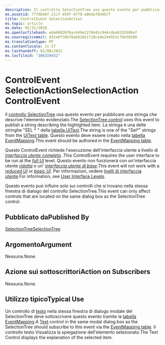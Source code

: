 ```yaml
---
description: Il controllo SelectionTree usa questo evento per pubblicare una stringa che descrive l'elemento evidenziato. La stringa è uno dei &\# 0034; SEL \* & \# 0034; stringhe della tabella UIText. Questo evento deve essere creato nella tabella EventMapping.
ms.assetid: 7770b46f-21c7-459f-9778-a86de70d467f
title: ControlEvent SelectionAction
ms.topic: article
ms.date: 05/31/2018
ms.openlocfilehash: eda06826f6ac649e2278441c944cdea0332689af
ms.sourcegitcommit: 831e8f3db78ab820e1710cede244553c70e50500
ms.translationtype: MT
ms.contentlocale: it-IT
ms.lasthandoff: 01/08/2021
ms.locfileid: "106319432"
---
```

# <a name="selectionaction-controlevent"></a><span data-ttu-id="ab249-105">ControlEvent SelectionAction</span><span class="sxs-lookup"><span data-stu-id="ab249-105">SelectionAction ControlEvent</span></span>

<span data-ttu-id="ab249-106">Il [controllo SelectionTree](selectiontree-control.md) usa questo evento per pubblicare una stringa che descrive l'elemento evidenziato.</span><span class="sxs-lookup"><span data-stu-id="ab249-106">The [SelectionTree control](selectiontree-control.md) uses this event to publish a string describing the highlighted item.</span></span> <span data-ttu-id="ab249-107">La stringa è una delle stringhe "SEL \* " della [tabella UIText](uitext-table.md).</span><span class="sxs-lookup"><span data-stu-id="ab249-107">The string is one of the "Sel\*" strings from the [UIText table](uitext-table.md).</span></span> <span data-ttu-id="ab249-108">Questo evento deve essere creato nella [tabella EventMapping](eventmapping-table.md).</span><span class="sxs-lookup"><span data-stu-id="ab249-108">This event should be authored in the [EventMapping table](eventmapping-table.md).</span></span>

<span data-ttu-id="ab249-109">Questo ControlEvent richiede l'esecuzione dell'interfaccia utente a livello di [*interfaccia utente completo*](f-gly.md) .</span><span class="sxs-lookup"><span data-stu-id="ab249-109">This ControlEvent requires the user interface to be run at the [*full UI*](f-gly.md) level.</span></span> <span data-ttu-id="ab249-110">Questo evento non funzionerà con un'interfaccia utente [*ridotta*](r-gly.md) o un' [*interfaccia utente di base*](b-gly.md).</span><span class="sxs-lookup"><span data-stu-id="ab249-110">This event will not work with a [*reduced UI*](r-gly.md) or [*basic UI*](b-gly.md).</span></span> <span data-ttu-id="ab249-111">Per informazioni, vedere [livelli di interfaccia utente](user-interface-levels.md).</span><span class="sxs-lookup"><span data-stu-id="ab249-111">For information, see [User Interface Levels](user-interface-levels.md).</span></span>

<span data-ttu-id="ab249-112">Questo evento può influire solo sui controlli che si trovano nella stessa finestra di dialogo del controllo SelectionTree.</span><span class="sxs-lookup"><span data-stu-id="ab249-112">This event can only affect controls that are located on the same dialog box as the SelectionTree control.</span></span>

## <a name="published-by"></a><span data-ttu-id="ab249-113">Pubblicato da</span><span class="sxs-lookup"><span data-stu-id="ab249-113">Published By</span></span>

[<span data-ttu-id="ab249-114">SelectionTree</span><span class="sxs-lookup"><span data-stu-id="ab249-114">SelectionTree</span></span>](selectiontree-control.md)

## <a name="argument"></a><span data-ttu-id="ab249-115">Argomento</span><span class="sxs-lookup"><span data-stu-id="ab249-115">Argument</span></span>

<span data-ttu-id="ab249-116">Nessuna.</span><span class="sxs-lookup"><span data-stu-id="ab249-116">None.</span></span>

## <a name="action-on-subscribers"></a><span data-ttu-id="ab249-117">Azione sui sottoscrittori</span><span class="sxs-lookup"><span data-stu-id="ab249-117">Action on Subscribers</span></span>

<span data-ttu-id="ab249-118">Nessuna.</span><span class="sxs-lookup"><span data-stu-id="ab249-118">None.</span></span>

## <a name="typical-use"></a><span data-ttu-id="ab249-119">Utilizzo tipico</span><span class="sxs-lookup"><span data-stu-id="ab249-119">Typical Use</span></span>

<span data-ttu-id="ab249-120">Un controllo di [testo](text-control.md) nella stessa finestra di dialogo modale del SelectionTree deve sottoscrivere questo evento tramite la [tabella EventMapping](eventmapping-table.md).</span><span class="sxs-lookup"><span data-stu-id="ab249-120">A [Text](text-control.md) control in the same modal dialog box as the SelectionTree should subscribe to this event via the [EventMapping table](eventmapping-table.md).</span></span> <span data-ttu-id="ab249-121">Il controllo testo Visualizza la spiegazione dell'elemento selezionato.</span><span class="sxs-lookup"><span data-stu-id="ab249-121">The Text Control displays the explanation of the selected item.</span></span>

 

 



